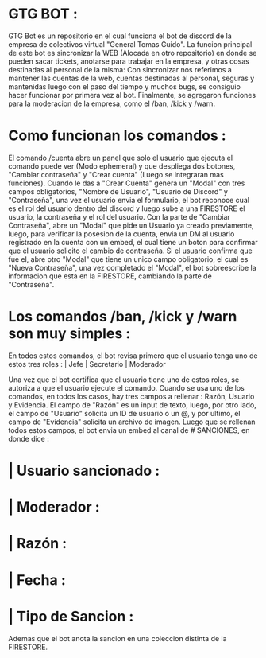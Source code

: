 # GTG BOT :

GTG Bot es un repositorio en el cual funciona el bot de discord de la empresa de colectivos virtual "General Tomas Guido".
La funcion principal de este bot es sincronizar la WEB (Alocada en otro repositorio) en donde se pueden sacar tickets,
anotarse para trabajar en la empresa, y otras cosas destinadas al personal de la misma: Con sincronizar nos referimos a
mantener las cuentas de la web, cuentas destinadas al personal, seguras y mantenidas luego con el paso del tiempo y
muchos bugs, se consiguio hacer funcionar por primera vez al bot.
Finalmente, se agregaron funciones para la moderacion de la empresa, como el /ban, /kick y /warn.

# Como funcionan los comandos :

El comando /cuenta abre un panel que solo el usuario que ejecuta el comando puede ver (Modo ephemeral)
y que despliega dos botones, "Cambiar contraseña" y "Crear cuenta" (Luego se integraran mas funciones).
Cuando le das a "Crear Cuenta" genera un "Modal" con tres campos obligatorios, "Nombre de Usuario",
"Usuario de Discord" y "Contraseña", una vez el usuario envia el formulario, el bot reconoce cual
es el rol del usuario dentro del discord y luego sube a una FIRESTORE el usuario, la contraseña y
el rol del usuario.
Con la parte de "Cambiar Contraseña", abre un "Modal" que pide un Usuario ya creado previamente, luego,
para verificar la posesion de la cuenta, envia un DM al usuario registrado en la cuenta con un embed,
el cual tiene un boton para confirmar que el usuario solicito el cambio de contraseña. Si el usuario
confirma que fue el, abre otro "Modal" que tiene un unico campo obligatorio, el cual es "Nueva Contraseña",
una vez completado el "Modal", el bot sobreescribe la informacion que esta en la FIRESTORE, cambiando 
la parte de "Contraseña".

# Los comandos /ban, /kick y /warn son muy simples :
En todos estos comandos, el bot revisa primero que el usuario tenga uno de estos tres roles : 
 | Jefe
 | Secretario
 | Moderador

 Una vez que el bot certifica que el usuario tiene uno de estos roles, se autoriza a que el usuario
 ejecute el comando. 
 Cuando se usa uno de los comandos, en todos los casos, hay tres campos a rellenar : Razón, Usuario y
 Evidencia. El campo de "Razón" es un input de texto, luego, por otro lado, el campo de "Usuario" 
 solicita un ID de usuario o un @<Usuario>, y por ultimo, el campo de "Evidencia" solicita un archivo
 de imagen.
 Luego que se rellenan todos estos campos, el bot envia un embed al canal de # SANCIONES, en donde dice :
# | Usuario sancionado :
# | Moderador :
# | Razón :
# | Fecha :
# | Tipo de Sancion :

 Ademas que el bot anota la sancion en una coleccion distinta de la FIRESTORE.
